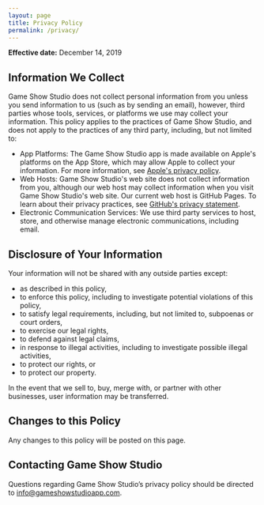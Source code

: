 ```yaml
---
layout: page
title: Privacy Policy
permalink: /privacy/
---
```


**Effective date:** December 14, 2019

## Information We Collect

Game Show Studio does not collect personal information from you unless you send information to us (such as by sending an email), however, third parties whose tools, services, or platforms we use may collect your information. This policy applies to the practices of Game Show Studio, and does not apply to the practices of any third party, including, but not limited to:

* App Platforms: The Game Show Studio app is made available on Apple's platforms on the App Store, which may allow Apple to collect your information. For more information, see [Apple's privacy policy](https://www.apple.com/legal/privacy/en-ww/).
* Web Hosts: Game Show Studio's web site does not collect information from you, although our web host may collect information when you visit Game Show Studio's web site. Our current web host is GitHub Pages. To learn about their privacy practices, see [GitHub's privacy statement](https://help.github.com/en/articles/github-privacy-statement).
* Electronic Communication Services: We use third party services to host, store, and otherwise manage electronic communications, including email.

## Disclosure of Your Information

Your information will not be shared with any outside parties except:

* as described in this policy,
* to enforce this policy, including to investigate potential violations of this policy,
* to satisfy legal requirements, including, but not limited to, subpoenas or court orders,
* to exercise our legal rights,
* to defend against legal claims,
* in response to illegal activities, including to investigate possible illegal activities,
* to protect our rights, or
* to protect our property.

In the event that we sell to, buy, merge with, or partner with other businesses, user information may be transferred.

## Changes to this Policy

Any changes to this policy will be posted on this page.

## Contacting Game Show Studio

Questions regarding Game Show Studio’s privacy policy should be directed to [info@gameshowstudioapp.com](mailto:info@gameshowstudioapp.com).
